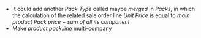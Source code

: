 - It could add another *Pack Type* called maybe *merged* in *Packs*, in
  which the calculation of the related sale order line *Unit Price* is
  equal to *main product Pack price* + *sum of all its component*
- Make *product.pack.line* multi-company
